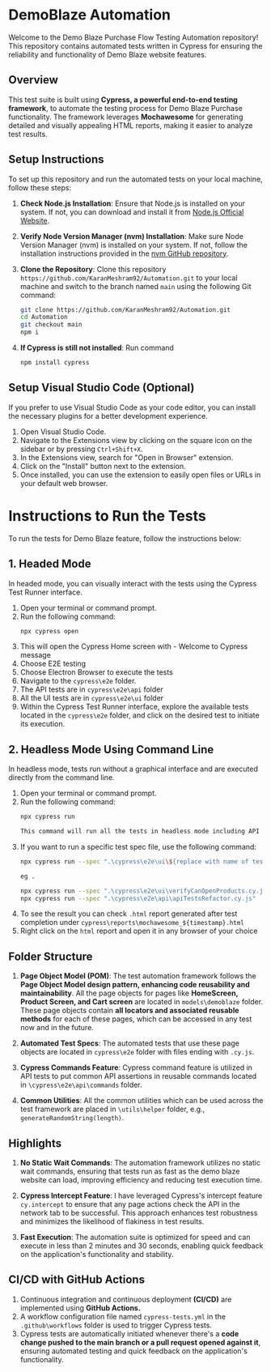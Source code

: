 # DemoBlaze Automation 

Welcome to the Demo Blaze Purchase Flow Testing Automation repository! This repository contains automated tests written in Cypress for ensuring the reliability and functionality of Demo Blaze website features.

## Overview

This test suite is built using **Cypress, a powerful end-to-end testing framework**, to automate the testing process for Demo Blaze Purchase   functionality. The framework leverages **Mochawesome** for generating detailed and visually appealing HTML reports, making it easier to analyze test results.

## Setup Instructions

To set up this repository and run the automated tests on your local machine, follow these steps:

1. **Check Node.js Installation**: Ensure that Node.js is installed on your system. If not, you can download and install it from [Node.js Official Website](https://nodejs.org/).

2. **Verify Node Version Manager (nvm) Installation**: Make sure Node Version Manager (nvm) is installed on your system. If not, follow the installation instructions provided in the [nvm GitHub repository](https://github.com/nvm-sh/nvm).

3. **Clone the Repository**: Clone this repository `https://github.com/KaranMeshram92/Automation.git` to your local machine and switch to the branch named `main` using the following Git command:
   ```bash
   git clone https://github.com/KaranMeshram92/Automation.git
   cd Automation
   git checkout main
   npm i
   ```
4. **If Cypress is still not installed**: Run command
    ```bash
    npm install cypress
    ```

## Setup Visual Studio Code (Optional)

If you prefer to use Visual Studio Code as your code editor, you can install the necessary plugins for a better development experience.

1. Open Visual Studio Code.
2. Navigate to the Extensions view by clicking on the square icon on the sidebar or by pressing `Ctrl+Shift+X`.
3. In the Extensions view, search for "Open in Browser" extension.
4. Click on the "Install" button next to the extension.
5. Once installed, you can use the extension to easily open files or URLs in your default web browser.

# Instructions to Run the Tests

To run the tests for Demo Blaze feature, follow the instructions below:

## 1. Headed Mode

In headed mode, you can visually interact with the tests using the Cypress Test Runner interface.

1. Open your terminal or command prompt.
2. Run the following command:
   ```bash
   npx cypress open
3. This will open the Cypress Home screen with - Welcome to Cypress message
4. Choose E2E testing
5. Choose Electron Browser to execute the tests
6. Navigate to the `cypress\e2e` folder.
7. The API tests are in `cypress\e2e\api` folder
8. All the UI tests are in `cypress\e2e\ui` folder
9. Within the Cypress Test Runner interface, explore the available tests located in the `cypress\e2e` folder, and click on the desired test to initiate its execution.

## 2. Headless Mode Using Command Line

In headless mode, tests run without a graphical interface and are executed directly from the command line.

1. Open your terminal or command prompt.
2. Run the following command:
   ```bash
   npx cypress run 
   
   This command will run all the tests in headless mode including API and UI tests 

3. If you want to run a specific test spec file, use the following command:
    ```bash
   npx cypress run --spec ".\cypress\e2e\ui\${replace with name of test}.cy.js"

   eg . 
    
    npx cypress run --spec ".\cypress\e2e\ui\verifyCanOpenProducts.cy.js"
    npx cypress run --spec ".\cypress\e2e\api\apiTestsRefactor.cy.js"
    ```
4. To see the result you can check `.html` report generated after test completion under `cypress\reports\mochawesome_${timestamp}.html`
5. Right click on the `html` report and open it in any browser of your choice

## Folder Structure

1. **Page Object Model (POM)**: The test automation framework follows the **Page Object Model design pattern, enhancing code reusability and maintainability**. 
All the page objects for pages like **HomeScreen, Product Screen, and Cart screen** are located in `models\demoblaze` folder. These page objects contain **all locators and associated reusable methods** for each of these pages, which can be accessed in any test now and in the future.

2. **Automated Test Specs**: The automated tests that use these page objects are located in `cypress\e2e` folder with files ending with `.cy.js`.

3. **Cypress Commands Feature**: Cypress command feature is utilized in API tests to put common API assertions in reusable commands located in `\cypress\e2e\api\commands` folder.

4. **Common Utilities**: All the common utilities which can be used across the test framework are placed in `\utils\helper` folder, e.g., `generateRandomString(length)`.


## Highlights

1. **No Static Wait Commands**: The automation framework utilizes no static wait commands, ensuring that tests run as fast as the demo blaze website can load, improving efficiency and reducing test execution time.

2. **Cypress Intercept Feature**: I have leveraged Cypress's intercept feature `cy.intercept` to ensure that any page actions check the API in the network tab to be successful. This approach enhances test robustness and minimizes the likelihood of flakiness in test results.

3. **Fast Execution**: The automation suite is optimized for speed and can execute in less than 2 minutes and 30 seconds, enabling quick feedback on the application's functionality and stability.

## CI/CD with GitHub Actions

1. Continuous integration and continuous deployment **(CI/CD)** are implemented using **GitHub Actions.**
2. A workflow configuration file named `cypress-tests.yml` in the `.github\workflows` folder is used to trigger Cypress tests.
3. Cypress tests are automatically initiated whenever there's a **code change pushed to the main branch or a pull request opened against it**, ensuring automated testing and quick feedback on the application's functionality.


